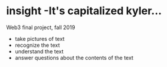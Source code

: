 # insight -It's capitalized kyler...
Web3 final project, fall 2019
* take pictures of text
* recognize the text
* understand the text
* answer questions about the contents of the text
